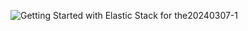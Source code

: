 ![Getting Started with Elastic Stack for the20240307-1](https://github.com/ButchBytes-sec/ButchBytes-sec/assets/78964580/244225a7-6d2b-4ea1-9429-afd0de0a4ab3)
